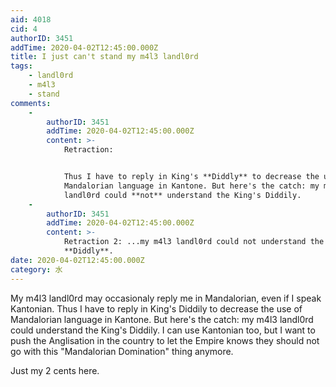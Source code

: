 ```yaml
---
aid: 4018
cid: 4
authorID: 3451
addTime: 2020-04-02T12:45:00.000Z
title: I just can't stand my m4l3 landl0rd
tags:
    - landl0rd
    - m4l3
    - stand
comments:
    -
        authorID: 3451
        addTime: 2020-04-02T12:45:00.000Z
        content: >-
            Retraction:


            Thus I have to reply in King's **Diddly** to decrease the use of
            Mandalorian language in Kantone. But here's the catch: my m4l3
            landl0rd could **not** understand the King's Diddily.
    -
        authorID: 3451
        addTime: 2020-04-02T12:45:00.000Z
        content: >-
            Retraction 2: ...my m4l3 landl0rd could not understand the King's
            **Diddly**.
date: 2020-04-02T12:45:00.000Z
category: 水
---
```


My m4l3 landl0rd may occasionaly reply me in Mandalorian, even if I speak Kantonian. Thus I have to reply in King's Diddily to decrease the use of Mandalorian language in Kantone. But here's the catch: my m4l3 landl0rd could understand the King's Diddily. I can use Kantonian too, but I want to push the Anglisation in the country to let the Empire knows they should not go with this "Mandalorian Domination" thing anymore.

Just my 2 cents here.
